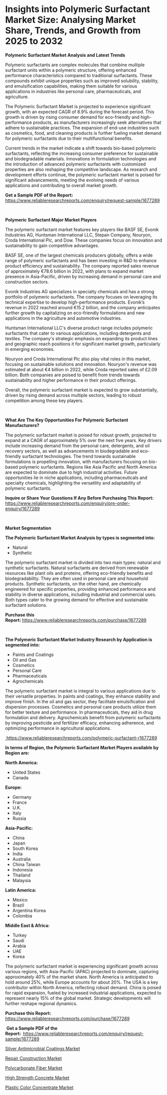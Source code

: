 <p><h1>Insights into Polymeric Surfactant Market Size: Analysing Market Share, Trends, and Growth from 2025 to 2032</h1></p><p><strong>Polymeric Surfactant Market Analysis and Latest Trends</strong></p>
<p><p>Polymeric surfactants are complex molecules that combine multiple surfactant units within a polymeric structure, offering enhanced performance characteristics compared to traditional surfactants. These compounds exhibit unique properties such as improved solubility, stability, and emulsification capabilities, making them suitable for various applications in industries like personal care, pharmaceuticals, and agriculture.</p><p>The Polymeric Surfactant Market is projected to experience significant growth, with an expected CAGR of 8.9% during the forecast period. This growth is driven by rising consumer demand for eco-friendly and high-performance products, as manufacturers increasingly seek alternatives that adhere to sustainable practices. The expansion of end-use industries such as cosmetics, food, and cleaning products is further fueling market demand for polymeric surfactants due to their multifunctional benefits.</p><p>Current trends in the market indicate a shift towards bio-based polymeric surfactants, reflecting the increasing consumer preference for sustainable and biodegradable materials. Innovations in formulation technologies and the introduction of advanced polymeric surfactants with customized properties are also reshaping the competitive landscape. As research and development efforts continue, the polymeric surfactant market is poised for significant advancements, meeting the evolving needs of various applications and contributing to overall market growth.</p></p>
<p><strong>Get a Sample PDF of the Report:&nbsp;</strong> <a href="https://www.reliableresearchreports.com/enquiry/request-sample/1677289?utm_campaign=10&utm_medium=2&utm_source=Github&utm_content=ia&utm_term=02042025&utm_id=polymeric-surfactant">https://www.reliableresearchreports.com/enquiry/request-sample/1677289</a></p>
<p>&nbsp;</p>
<p><strong>Polymeric Surfactant Major Market Players</strong></p>
<p><p>The polymeric surfactant market features key players like BASF SE, Evonik Industries AG, Huntsman International LLC, Stepan Company, Nouryon, Croda International Plc, and Dow. These companies focus on innovation and sustainability to gain competitive advantages. </p><p>BASF SE, one of the largest chemicals producers globally, offers a wide range of polymeric surfactants and has been investing in R&D to enhance product efficiency and sustainability. The company reported sales revenue of approximately €78.6 billion in 2022, with plans to expand market presence in Asia-Pacific, driven by increasing demand in personal care and construction sectors.</p><p>Evonik Industries AG specializes in specialty chemicals and has a strong portfolio of polymeric surfactants. The company focuses on leveraging its technical expertise to develop high-performance products. Evonik’s revenue in 2022 reached around €15.2 billion, and the company anticipates further growth by capitalizing on eco-friendly formulations and new applications in the agriculture and automotive industries.</p><p>Huntsman International LLC's diverse product range includes polymeric surfactants that cater to various applications, including detergents and textiles. The company's strategic emphasis on expanding its product lines and geographic reach positions it for significant market growth, particularly in emerging economies.</p><p>Nouryon and Croda International Plc also play vital roles in this market, focusing on sustainable solutions and innovation. Nouryon's revenue was estimated at about €4 billion in 2022, while Croda reported sales of £2.09 billion. Both companies are poised to benefit from trends towards sustainability and higher performance in their product offerings.</p><p>Overall, the polymeric surfactant market is expected to grow substantially, driven by rising demand across multiple sectors, leading to robust competition among these key players.</p></p>
<p>&nbsp;</p>
<p><strong>What Are The Key Opportunities For Polymeric Surfactant Manufacturers?</strong></p>
<p><p>The polymeric surfactant market is poised for robust growth, projected to expand at a CAGR of approximately 5% over the next five years. Key drivers include increasing demand from the personal care, detergents, and oil recovery sectors, as well as advancements in biodegradable and eco-friendly surfactant technologies. The trend towards sustainable formulations is propelling innovation, with manufacturers focusing on bio-based polymeric surfactants. Regions like Asia Pacific and North America are expected to dominate due to high industrial activities. Future opportunities lie in niche applications, including pharmaceuticals and specialty chemicals, highlighting the versatility and adaptability of polymeric surfactants.</p></p>
<p><strong>Inquire or Share Your Questions If Any Before Purchasing This Report:</strong> <a href="https://www.reliableresearchreports.com/enquiry/pre-order-enquiry/1677289?utm_campaign=10&utm_medium=2&utm_source=Github&utm_content=ia&utm_term=02042025&utm_id=polymeric-surfactant">https://www.reliableresearchreports.com/enquiry/pre-order-enquiry/1677289</a></p>
<p>&nbsp;</p>
<p><strong>Market Segmentation</strong></p>
<p><strong>The Polymeric Surfactant Market Analysis by types is segmented into:</strong></p>
<p><ul><li>Natural</li><li>Synthetic</li></ul></p>
<p><p>The polymeric surfactant market is divided into two main types: natural and synthetic surfactants. Natural surfactants are derived from renewable resources like plant oils and proteins, offering eco-friendly benefits and biodegradability. They are often used in personal care and household products. Synthetic surfactants, on the other hand, are chemically engineered for specific properties, providing enhanced performance and stability in diverse applications, including industrial and commercial uses. Both types cater to the growing demand for effective and sustainable surfactant solutions.</p></p>
<p><strong>Purchase this Report:&nbsp;</strong><a href="https://www.reliableresearchreports.com/purchase/1677289?utm_campaign=10&utm_medium=2&utm_source=Github&utm_content=ia&utm_term=02042025&utm_id=polymeric-surfactant">https://www.reliableresearchreports.com/purchase/1677289</a></p>
<p>&nbsp;</p>
<p><strong>The Polymeric Surfactant Market Industry Research by Application is segmented into:</strong></p>
<p><ul><li>Paints and Coatings</li><li>Oil and Gas</li><li>Cosmetics</li><li>Personal Care</li><li>Pharmaceuticals</li><li>Agrochemicals</li></ul></p>
<p><p>The polymeric surfactant market is integral to various applications due to their versatile properties. In paints and coatings, they enhance stability and improve finish. In the oil and gas sector, they facilitate emulsification and dispersion processes. Cosmetics and personal care products utilize them for better texture and performance. In pharmaceuticals, they aid in drug formulation and delivery. Agrochemicals benefit from polymeric surfactants by improving pesticide and fertilizer efficacy, enhancing adherence, and optimizing performance in agricultural applications.</p></p>
<p><a href="https://www.reliableresearchreports.com/polymeric-surfactant-r1677289?utm_campaign=10&utm_medium=2&utm_source=Github&utm_content=ia&utm_term=02042025&utm_id=polymeric-surfactant">&nbsp;https://www.reliableresearchreports.com/polymeric-surfactant-r1677289</a></p>
<p><strong>In terms of Region, the Polymeric Surfactant Market Players available by Region are:</strong></p>
<p>
    <p> <strong> North America: </strong>
        <ul>
            <li>United States</li>
            <li>Canada</li>
        </ul>
        </p> 
    <p> <strong> Europe: </strong>
        <ul>
            <li>Germany</li>
            <li>France</li>
            <li>U.K.</li>
            <li>Italy</li>
            <li>Russia</li>
        </ul>
        </p> 
    <p> <strong> Asia-Pacific: </strong>
        <ul>
            <li>China</li>
            <li>Japan</li>
            <li>South Korea</li>
            <li>India</li>
            <li>Australia</li>
            <li>China Taiwan</li>
            <li>Indonesia</li>
            <li>Thailand</li>
            <li>Malaysia</li>
        </ul>
        </p> 
    <p> <strong> Latin America: </strong>
        <ul>
            <li>Mexico</li>
            <li>Brazil</li>
            <li>Argentina Korea</li>
            <li>Colombia</li>
        </ul>
        </p> 
    <p> <strong> Middle East & Africa: </strong>
        <ul>
            <li>Turkey</li>
            <li>Saudi</li>
            <li>Arabia</li>
            <li>UAE</li>
            <li>Korea</li>
        </ul>
    </p>
    </p>
<p><p>The polymeric surfactant market is experiencing significant growth across various regions, with Asia-Pacific (APAC) projected to dominate, capturing approximately 40% of the market share. North America is anticipated to hold around 25%, while Europe accounts for about 20%. The USA is a key contributor within North America, reflecting robust demand. China is poised for rapid expansion, fueled by increased industrial applications, expected to represent nearly 15% of the global market. Strategic developments will further reshape regional dynamics.</p></p>
<p><strong>Purchase this Report: </strong><a href="https://www.reliableresearchreports.com/purchase/1677289?utm_campaign=10&utm_medium=2&utm_source=Github&utm_content=ia&utm_term=02042025&utm_id=polymeric-surfactant">https://www.reliableresearchreports.com/purchase/1677289</a></p>
<p>&nbsp;<strong>Get a Sample PDF of the Report:&nbsp;&nbsp;</strong><a href="https://www.reliableresearchreports.com/enquiry/request-sample/1677289?utm_campaign=10&utm_medium=2&utm_source=Github&utm_content=ia&utm_term=02042025&utm_id=polymeric-surfactant">https://www.reliableresearchreports.com/enquiry/request-sample/1677289</a></p>
<p><strong></strong></p>
<p><p><a href="https://github.com/lemiranajd/Market-Research-Report-List-1/blob/main/silver-antimicrobial-coatings-market.md?utm_campaign=10&utm_medium=2&utm_source=Github&utm_content=ia&utm_term=02042025&utm_id=polymeric-surfactant">Silver Antimicrobial Coatings Market</a></p><p><a href="https://github.com/azetehhasle/Market-Research-Report-List-1/blob/main/repair-construction-market.md?utm_campaign=10&utm_medium=2&utm_source=Github&utm_content=ia&utm_term=02042025&utm_id=polymeric-surfactant">Repair Construction Market</a></p><p><a href="https://github.com/pichuaadh0/Market-Research-Report-List-1/blob/main/polycarbonate-fiber-market.md?utm_campaign=10&utm_medium=2&utm_source=Github&utm_content=ia&utm_term=02042025&utm_id=polymeric-surfactant">Polycarbonate Fiber Market</a></p><p><a href="https://github.com/dovbusmrking/Market-Research-Report-List-1/blob/main/high-strength-concrete-market.md?utm_campaign=10&utm_medium=2&utm_source=Github&utm_content=ia&utm_term=02042025&utm_id=polymeric-surfactant">High Strength Concrete Market</a></p><p><a href="https://github.com/ogbadujonito22/Market-Research-Report-List-1/blob/main/plastic-color-concentrate-market.md?utm_campaign=10&utm_medium=2&utm_source=Github&utm_content=ia&utm_term=02042025&utm_id=polymeric-surfactant">Plastic Color Concentrate Market</a></p></p>